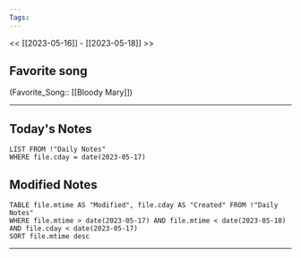 ```yaml
---
Tags:
---
```

<< [[2023-05-16]] - [[2023-05-18]] >>
## Favorite song
(Favorite_Song:: [[Bloody Mary]])

___
## Today's Notes
```dataview
LIST FROM !"Daily Notes"
WHERE file.cday = date(2023-05-17)
```
## Modified Notes
```dataview
TABLE file.mtime AS "Modified", file.cday AS "Created" FROM !"Daily Notes" 
WHERE file.mtime > date(2023-05-17) AND file.mtime < date(2023-05-18) AND file.cday < date(2023-05-17)
SORT file.mtime desc
```
___
